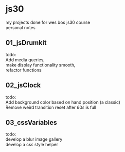 # js30
my projects done for wes bos js30 course<br>
personal notes<br>
<h2>01_jsDrumkit<br></h2>
todo:<br> 
Add media queries,<br>
make display functionality smooth,<br>
refactor functions
<h2>02_jsClock<br></h2>
todo:<br> 
Add background color based on hand position (a classic)<br>
Remove weird transition reset after 60s is full
<h2>03_cssVariables</h2>
todo:<br>
develop a blur image gallery<br>
develop a css style helper